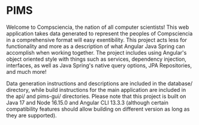 # PIMS
Welcome to Compsciencia, the nation of all computer scientists! This web application takes data generated to represent the peoples of Compsciencia in a comprehensive format will easy exentibility. This project acts less for functionality and more as a description of what Angular Java Spring can accomplish when working together. The project includes using Angular's object oriented style with things such as services, dependency injection, interfaces, as well as Java Spring's native query options, JPA Repositories, and much more!

Data generation instructions and descriptions are included in the database/ directory, while build instructions for the main application are included in the api/ and pims-gui/ directories. Please note that this project is built on Java 17 and Node 16.15.0 and Angular CLI 13.3.3 (although certain compatibility features should allow building on different version as long as they are supported).